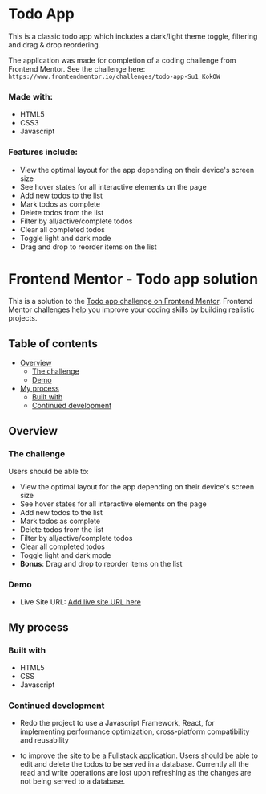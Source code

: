 # Todo App

This is a classic todo app which includes a dark/light theme toggle, filtering and drag &amp; drop reordering.

The application was made for completion of a coding challenge from Frontend Mentor. See the challenge here: `https://www.frontendmentor.io/challenges/todo-app-Su1_KokOW`

### Made with:

- HTML5
- CSS3
- Javascript

### Features include:

- View the optimal layout for the app depending on their device's screen size
- See hover states for all interactive elements on the page
- Add new todos to the list
- Mark todos as complete
- Delete todos from the list
- Filter by all/active/complete todos
- Clear all completed todos
- Toggle light and dark mode
- Drag and drop to reorder items on the list

# Frontend Mentor - Todo app solution

This is a solution to the [Todo app challenge on Frontend Mentor](https://www.frontendmentor.io/challenges/todo-app-Su1_KokOW). Frontend Mentor challenges help you improve your coding skills by building realistic projects.

## Table of contents

- [Overview](#overview)
  - [The challenge](#the-challenge)
  - [Demo](#demo)
- [My process](#my-process)
  - [Built with](#built-with)
  - [Continued development](#continued-development)

## Overview

### The challenge

Users should be able to:

- View the optimal layout for the app depending on their device's screen size
- See hover states for all interactive elements on the page
- Add new todos to the list
- Mark todos as complete
- Delete todos from the list
- Filter by all/active/complete todos
- Clear all completed todos
- Toggle light and dark mode
- **Bonus**: Drag and drop to reorder items on the list

### Demo

- Live Site URL: [Add live site URL here](https://frez-fall.github.io/todo-app/)

## My process

### Built with

- HTML5
- CSS
- Javascript

### Continued development

- Redo the project to use a Javascript Framework, React, for implementing performance optimization, cross-platform compatibility and reusability

- to improve the site to be a Fullstack application. Users should be able to edit and delete the todos to be served in a database. Currently all the read and write operations are lost upon refreshing as the changes are not being served to a database.
